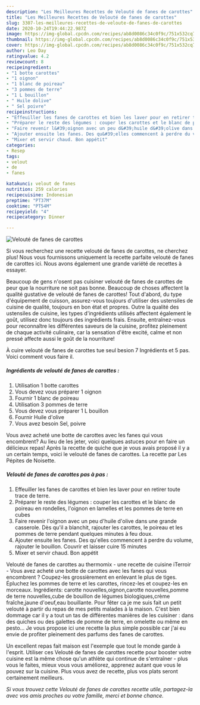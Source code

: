 ```yaml
---
description: "Les Meilleures Recettes de Velouté de fanes de carottes"
title: "Les Meilleures Recettes de Velouté de fanes de carottes"
slug: 3307-les-meilleures-recettes-de-veloute-de-fanes-de-carottes
date: 2020-10-24T19:44:22.987Z
image: https://img-global.cpcdn.com/recipes/ab8d0086c34c0f9c/751x532cq70/veloute-de-fanes-de-carottes-photo-principale-de-la-recette.jpg
thumbnail: https://img-global.cpcdn.com/recipes/ab8d0086c34c0f9c/751x532cq70/veloute-de-fanes-de-carottes-photo-principale-de-la-recette.jpg
cover: https://img-global.cpcdn.com/recipes/ab8d0086c34c0f9c/751x532cq70/veloute-de-fanes-de-carottes-photo-principale-de-la-recette.jpg
author: Leo Day
ratingvalue: 4.2
reviewcount: 8
recipeingredient:
- "1 botte carottes"
- "1 oignon"
- "1 blanc de poireau"
- "3 pommes de terre"
- "1 L bouillon"
- " Huile dolive"
- " Sel poivre"
recipeinstructions:
- "Effeuiller les fanes de carottes et bien les laver pour en retirer toute trace de terre."
- "Préparer le reste des légumes : couper les carottes et le blanc de poireau en rondelles, l&#39;oignon en lamelles et les pommes de terre en cubes"
- "Faire revenir l&#39;oignon avec un peu d&#39;huile d&#39;olive dans une grande casserole. Dès qu&#39;il a blanchit, rajouter les carottes, le poireau et les pommes de terre pendant quelques minutes à feu doux."
- "Ajouter ensuite les fanes. Des qu&#39;elles commencent à perdre du volume, rajouter le bouillon. Couvrir et laisser cuire 15 minutes"
- "Mixer et servir chaud. Bon appétit"
categories:
- Resep
tags:
- velout
- de
- fanes

katakunci: velout de fanes 
nutrition: 259 calories
recipecuisine: Indonesian
preptime: "PT37M"
cooktime: "PT54M"
recipeyield: "4"
recipecategory: Dinner

---
```



![Velouté de fanes de carottes](https://img-global.cpcdn.com/recipes/ab8d0086c34c0f9c/751x532cq70/veloute-de-fanes-de-carottes-photo-principale-de-la-recette.jpg)

Si vous recherchez une recette velouté de fanes de carottes, ne cherchez plus! Nous vous fournissons uniquement la recette parfaite velouté de fanes de carottes ici. Nous avons également une grande variété de recettes à essayer.

Beaucoup de gens n'osent pas cuisiner velouté de fanes de carottes de peur que la nourriture ne soit pas bonne. Beaucoup de choses affectent la qualité gustative de velouté de fanes de carottes! Tout d'abord, du type d'équipement de cuisson, assurez-vous toujours d'utiliser des ustensiles de cuisine de qualité, toujours en bon état et propres. Outre la qualité des ustensiles de cuisine, les types d'ingrédients utilisés affectent également le goût, utilisez donc toujours des ingrédients frais. Ensuite, entraînez-vous pour reconnaître les différentes saveurs de la cuisine, profitez pleinement de chaque activité culinaire, car la sensation d'être excité, calme et non pressé affecte aussi le goût de la nourriture!

<!--inarticleads1-->

À cuire velouté de fanes de carottes tue seul besion 7 Ingrédients et 5 pas. Voici comment vous faire il.

##### Ingrédients de velouté de fanes de carottes :

1. Utilisation 1 botte carottes
1. Vous devez vous préparer 1 oignon
1. Fournir 1 blanc de poireau
1. Utilisation 3 pommes de terre
1. Vous devez vous préparer 1 L bouillon
1. Fournir  Huile d&#39;olive
1. Vous avez besoin  Sel, poivre


Vous avez acheté une botte de carottes avec les fanes qui vous encombrent? Au lieu de les jeter, voici quelques astuces pour en faire un délicieux repas! Après la recette de quiche que je vous avais proposé il y a un certain temps, voici le velouté de fanes de carottes. La recette par Les Pépites de Noisette. 

<!--inarticleads2-->

##### Velouté de fanes de carottes pas à pas :

1. Effeuiller les fanes de carottes et bien les laver pour en retirer toute trace de terre.
1. Préparer le reste des légumes : couper les carottes et le blanc de poireau en rondelles, l&#39;oignon en lamelles et les pommes de terre en cubes
1. Faire revenir l&#39;oignon avec un peu d&#39;huile d&#39;olive dans une grande casserole. Dès qu&#39;il a blanchit, rajouter les carottes, le poireau et les pommes de terre pendant quelques minutes à feu doux.
1. Ajouter ensuite les fanes. Des qu&#39;elles commencent à perdre du volume, rajouter le bouillon. Couvrir et laisser cuire 15 minutes
1. Mixer et servir chaud. Bon appétit


Velouté de fanes de carottes au thermomix - une recette de cuisine iTerroir - Vous avez acheté une botte de carottes avec les fanes qui vous encombrent ? Coupez-les grossièrement en enlevant le plus de tiges. Épluchez les pommes de terre et les carottes, rincez-les et coupez-les en morceaux. Ingrédients: carotte nouvelles,oignon,carotte nouvelles,pomme de terre nouvelles,cube de bouillon de légumes biologiques,crème fraîche,jaune d&#39;oeuf,eau bouillante. Pour fêter ca je me suis fait un petit velouté à partir du repas de mes petits malades à la maison. C&#39;est bien dommage car il y a tout un tas de différentes manières de les cuisiner : dans des quiches ou des galettes de pomme de terre, en omelette ou même en pesto… Je vous propose ici une recette la plus simple possible car j&#39;ai eu envie de profiter pleinement des parfums des fanes de carottes. 

<!--inarticleads1-->

<p>
Un excellent repas fait maison est l'exemple que tout le monde garde à l'esprit. Utiliser ces Velouté de fanes de carottes recette pour booster votre cuisine est la même chose qu'un athlète qui continue de s'entraîner - plus vous le faites, mieux vous vous améliorez, apprenez autant que vous le pouvez sur la cuisine. Plus vous avez de recette, plus vos plats seront certainement meilleurs.
</p>

<p>
<i>Si vous trouvez cette Velouté de fanes de carottes recette utile, partagez-la avec vos amis proches ou votre famille, merci et bonne chance.</i>
</p>

